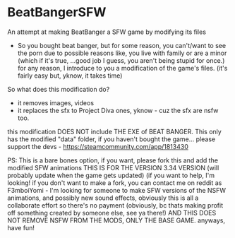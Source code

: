 # BeatBangerSFW
An attempt at making BeatBanger a SFW game by modifying its files

- So you bought beat banger, but for some reason, you can't/want to see the porn due to possible reasons like, you live with family or are a minor (which if it's true, ...good job I guess, you aren't being stupid for once.)
for any reason, I introduce to you a modification of the game's files. (it's fairly easy but, yknow, it takes time)

So what does this modification do?
- it removes images, videos
- it replaces the sfx to Project Diva ones, yknow - cuz the sfx are nsfw too.

this modification DOES NOT include THE EXE of BEAT BANGER.
This only has the modified "data" folder, 
if you haven't bought the game...
please support the devs - https://steamcommunity.com/app/1813430

PS: This is a bare bones option, if you want, please fork this and add the modified SFW animations
THIS IS FOR THE VERSION 3.34 VERSION (will probably update when the game gets updated) 
(if you want to help, I'm looking! if you don't want to make a fork, you can contact me on reddit as F3mboiYomi - I'm looking for someone to make SFW versions of the NSFW animations, and possibly new sound effects, obviously this is all a collaborate effort so there's no payment (obviously, bc thats making profit off something created by someone else, see ya there!)
AND THIS DOES NOT REMOVE NSFW FROM THE MODS, ONLY THE BASE GAME.
anyways, have fun!
